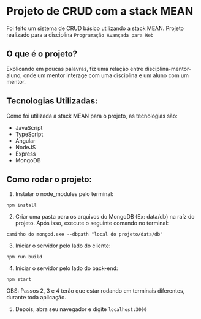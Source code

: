 # Projeto de CRUD com a stack MEAN

Foi feito um sistema de CRUD básico utilizando a stack MEAN. Projeto realizado para a disciplina `Programação Avançada para Web`

## O que é o projeto?

Explicando em poucas palavras, fiz uma relação entre disciplina-mentor-aluno, onde um mentor interage com uma disciplina e um aluno com um mentor.

## Tecnologias Utilizadas:

Como foi utilizada a stack MEAN para o projeto, as tecnologias são:

* JavaScript
* TypeScript
* Angular
* NodeJS
* Express
* MongoDB

## Como rodar o projeto:

1. Instalar o node_modules pelo terminal:
```
npm install
```
2. Criar uma pasta para os arquivos do MongoDB (Ex: data/db) na raíz do projeto. Após isso, execute o seguinte comando no terminal:
```
caminho do mongod.exe --dbpath "local do projeto/data/db"
```

3. Iniciar o servidor pelo lado do cliente:
```
npm run build
```

4. Iniciar o servidor pelo lado do back-end:
```
npm start
```

OBS: Passos 2, 3 e 4 terão que estar rodando em terminais diferentes, durante toda aplicação.

5. Depois, abra seu navegador e digite `localhost:3000`
